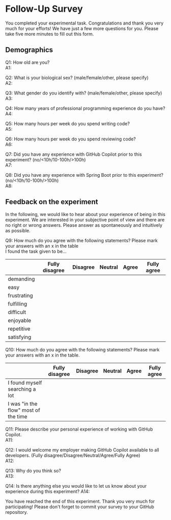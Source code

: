 # Follow-Up Survey
You completed your experimental task. Congratulations and thank you very much for your efforts! We have just a few more questions for you. Please take five more minutes to fill out this form.

## Demographics
Q1: How old are you?  
A1:

Q2: What is your biological sex? (male/female/other, please specify)  
A2:

Q3: What gender do you identify with? (male/female/other, please specify)  
A3:

Q4: How many years of professional programming experience do you have?  
A4:

Q5: How many hours per week do you spend writing code?  
A5:

Q6: How many hours per week do you spend reviewing code?  
A6:

Q7: Did you have any experience with GitHub Copilot prior to this experiment? (no/<10h/10-100h/>100h)  
A7:

Q8: Did you have any experience with Spring Boot prior to this experiment? (no/<10h/10-100h/>100h)  
A8:

## Feedback on the experiment
In the following, we would like to hear about your experience of being in this experiment. We are interested in your subjective point of view and there are no right or wrong answers. Please answer as spontaneously and intuitively as possible.

Q9: How much do you agree with the following statements? Please mark your answers with an x in the table  
I found the task given to be...  

|             | Fully disagree | Disagree | Neutral | Agree | Fully agree |
|-------------|:--------------:|:--------:|:-------:|:-----:|:-----------:|
| demanding   |                |          |         |       |             |
| easy        |                |          |         |       |             |
| frustrating |                |          |         |       |             |
| fulfilling  |                |          |         |       |             |
| difficult   |                |          |         |       |             |
| enjoyable   |                |          |         |       |             |
| repetitive  |                |          |         |       |             |
| satisfying  |                |          |         |       |             |

Q10: How much do you agree with the following statements? Please mark your answers with an x in the table.

|                                      | Fully disagree | Disagree | Neutral | Agree | Fully agree |
|--------------------------------------|:--------------:|:--------:|:-------:|:-----:|:-----------:|
| I found myself searching a lot       |                |          |         |       |             |
| I was "in the flow" most of the time |                |          |         |       |             |

Q11: Please describe your personal experience of working with GitHub Copilot.  
A11:

Q12: I would welcome my employer making GitHub Copilot available to all developers. (Fully disagree/Disagree/Neutral/Agree/Fully Agree)  
A12:

Q13: Why do you think so?  
A13:

Q14: Is there anything else you would like to let us know about your experience during this experiment?
A14:


You have reached the end of this experiment. Thank you very much for participating! Please don't forget to commit your survey to your GitHub repository.